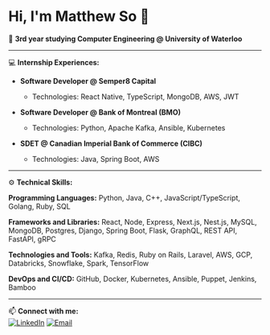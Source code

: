 # Hi, I'm Matthew So 👋

🌱 **3rd year studying Computer Engineering @ University of Waterloo**

---

💻 **Internship Experiences:**

- **Software Developer @ Semper8 Capital**
  - Technologies: React Native, TypeScript, MongoDB, AWS, JWT

- **Software Developer @ Bank of Montreal (BMO)**
  - Technologies: Python, Apache Kafka, Ansible, Kubernetes

- **SDET @ Canadian Imperial Bank of Commerce (CIBC)**
  - Technologies: Java, Spring Boot, AWS

---

⚙️ **Technical Skills:**

**Programming Languages:** Python, Java, C++, JavaScript/TypeScript, Golang, Ruby, SQL

**Frameworks and Libraries:** React, Node, Express, Next.js, Nest.js, MySQL, MongoDB, Postgres, Django, Spring Boot, Flask, GraphQL, REST API, FastAPI, gRPC

**Technologies and Tools:** Kafka, Redis, Ruby on Rails, Laravel, AWS, GCP, Databricks, Snowflake, Spark, TensorFlow

**DevOps and CI/CD:** GitHub, Docker, Kubernetes, Ansible, Puppet, Jenkins, Bamboo

---

📫 **Connect with me:**  
[![LinkedIn](https://img.shields.io/badge/LinkedIn-matthewdso-blue)](https://linkedin.com/in/matthewdso) [![Email](https://img.shields.io/badge/Email-mdcso@uwaterloo.ca-blue)](mailto:mdcso@uwaterloo.ca)
